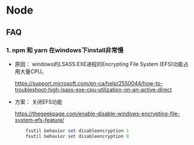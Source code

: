 # Node

## FAQ

### 1. npm 和 yarn 在windows下install非常慢

- 原因： windows的LSASS.EXE进程的Encrypting File System (EFS)功能占用大量CPU。

    <https://support.microsoft.com/en-ca/help/2550044/how-to-troubleshoot-high-lsass-exe-cpu-utilization-on-an-active-direct>

- 方案： 关闭EFS功能

    <https://thegeekpage.com/enable-disable-windows-encrypting-file-system-efs-feature/>

    ```powershell
        fsutil behavior set disableencryption 1
        fsutil behavior set disableencryption 0
    ```
